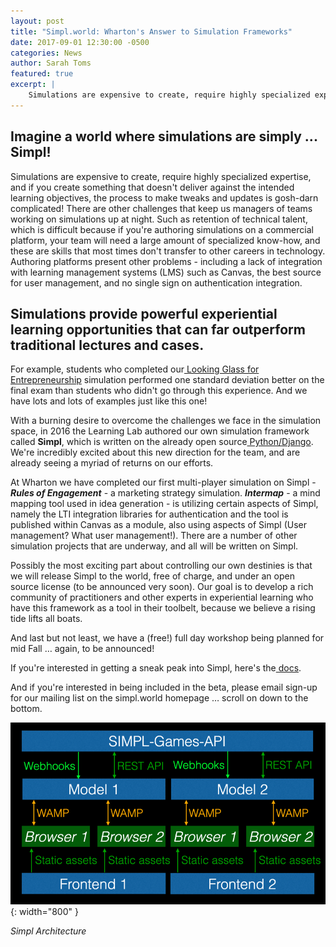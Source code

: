 ```yaml
---
layout: post
title: "Simpl.world: Wharton's Answer to Simulation Frameworks"
date: 2017-09-01 12:30:00 -0500
categories: News
author: Sarah Toms
featured: true
excerpt: |
    Simulations are expensive to create, require highly specialized expertise, and if you create something that doesn't deliver against the intended learning objectives, the process to make tweaks and updates is gosh-darn complicated!
---
```


## Imagine a world where simulations are simply ... Simpl!

Simulations are expensive to create, require highly specialized expertise, and if you create something that doesn't deliver against the intended learning objectives, the process to make tweaks and updates is gosh-darn complicated! There are other challenges that keep us managers of teams working on simulations up at night. Such as retention of technical talent, which is difficult because if you're authoring simulations on a commercial platform, your team will need a large amount of specialized know-how, and these are skills that most times don't transfer to other careers in technology. Authoring platforms present other problems - including a lack of integration with learning management systems (LMS) such as Canvas, the best source for user management, and no single sign on authentication integration.

## Simulations provide powerful experiential learning opportunities that can far outperform traditional lectures and cases.

For example, students who completed our[ Looking Glass for Entrepreneurship](http://simulations.wharton.upenn.edu/looking-glass/) simulation performed one standard deviation better on the final exam than students who didn't go through this experience. And we have lots and lots of examples just like this one!

With a burning desire to overcome the challenges we face in the simulation space, in 2016 the Learning Lab authored our own simulation framework called **Simpl**, which is written on the already open source[ Python/Django](https://www.djangoproject.com/). We're incredibly excited about this new direction for the team, and are already seeing a myriad of returns on our efforts.

At Wharton we have completed our first multi-player simulation on Simpl - **_Rules of Engagement_** - a marketing strategy simulation. **_Intermap_** - a mind mapping tool used in idea generation - is utilizing certain aspects of Simpl, namely the LTI integration libraries for authentication and the tool is published within Canvas as a module, also using aspects of Simpl (User management? What user management!). There are a number of other simulation projects that are underway, and all will be written on Simpl.

Possibly the most exciting part about controlling our own destinies is that we will release Simpl to the world, free of charge, and under an open source license (to be announced very soon). Our goal is to develop a rich community of practitioners and other experts in experiential learning who have this framework as a tool in their toolbelt, because we believe a rising tide lifts all boats.

And last but not least, we have a (free!) full day workshop being planned for mid Fall … again, to be announced!

If you're interested in getting a sneak peak into Simpl, here's the[ docs](https://lldev-team.gitlab.io/simpl-docs/).

And if you're interested in being included in the beta, please email sign-up for our mailing list on the simpl.world homepage … scroll on down to the bottom.

![image alt text](/assets/img/blog/whartons-answer-simulation-frameworks/image_0.png){: width="800" }

*Simpl Architecture*
